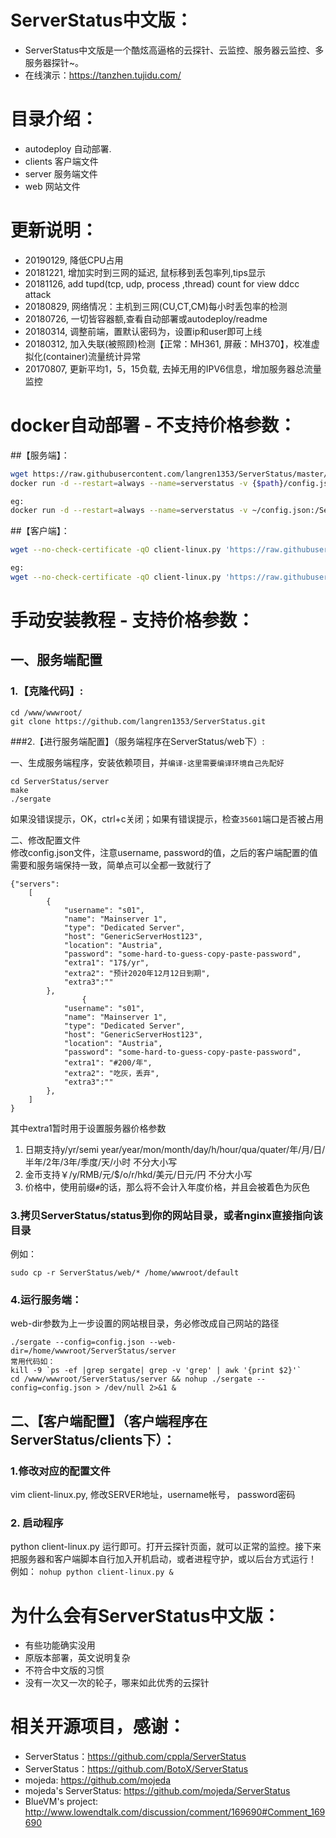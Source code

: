 # ServerStatus中文版：   

* ServerStatus中文版是一个酷炫高逼格的云探针、云监控、服务器云监控、多服务器探针~。
* 在线演示：https://tanzhen.tujidu.com/

# 目录介绍：

* autodeploy    自动部署.
* clients       客户端文件
* server        服务端文件
* web           网站文件  

# 更新说明：

* 20190129, 降低CPU占用            
* 20181221, 增加实时到三网的延迟, 鼠标移到丢包率列,tips显示        
* 20181126, add tupd(tcp, udp, process ,thread) count for view ddcc attack    
* 20180829, 网络情况：主机到三网(CU,CT,CM)每小时丢包率的检测
* 20180726, 一切皆容器额,查看自动部署或autodeploy/readme
* 20180314, 调整前端，置默认密码为，设置ip和user即可上线　　　　　　
* 20180312, 加入失联(被照顾)检测【正常：MH361, 屏蔽：MH370】，校准虚拟化(container)流量统计异常　　　　　　
* 20170807, 更新平均1，5，15负载, 去掉无用的IPV6信息，增加服务器总流量监控                           

# docker自动部署 - 不支持价格参数：

##【服务端】：
```bash
wget https://raw.githubusercontent.com/langren1353/ServerStatus/master/autodeploy/config.json
docker run -d --restart=always --name=serverstatus -v {$path}/config.json:/ServerStatus/server/config.json -p {$port}:80 -p {$port}:35601 cppla/serverstatus

eg:
docker run -d --restart=always --name=serverstatus -v ~/config.json:/ServerStatus/server/config.json -p 80:80 -p 35601:35601 cppla/serverstatus
```

##【客户端】：
```bash
wget --no-check-certificate -qO client-linux.py 'https://raw.githubusercontent.com/langren1353/ServerStatus/master/clients/client-linux.py' && nohup python client-linux.py SERVER={$SERVER} USER={$USER} PASSWORD={$PASSWORD} >/dev/null 2>&1 &

eg:
wget --no-check-certificate -qO client-linux.py 'https://raw.githubusercontent.com/langren1353/ServerStatus/master/clients/client-linux.py' && nohup python client-linux.py SERVER=45.79.67.132 USER=s04  >/dev/null 2>&1 &
```

# 手动安装教程 - 支持价格参数：   
## 一、服务端配置
   
### 1.【克隆代码】:
```
cd /www/wwwroot/
git clone https://github.com/langren1353/ServerStatus.git
```

###2.【进行服务端配置】（服务端程序在ServerStatus/web下）:  
          
一、生成服务端程序，安装依赖项目，并`编译-这里需要编译环境自己先配好`
```
cd ServerStatus/server
make
./sergate
```
如果没错误提示，OK，ctrl+c关闭；如果有错误提示，检查`35601`端口是否被占用    

二、修改配置文件         
修改config.json文件，注意username, password的值，之后的客户端配置的值需要和服务端保持一致，简单点可以全都一致就行了         
```
{"servers":
	[
		{
			"username": "s01",
			"name": "Mainserver 1",
			"type": "Dedicated Server",
			"host": "GenericServerHost123",
			"location": "Austria",
			"password": "some-hard-to-guess-copy-paste-password",
			"extra1": "17$/yr",
			"extra2": "预计2020年12月12日到期",
			"extra3":""
		},
                {
			"username": "s01",
			"name": "Mainserver 1",
			"type": "Dedicated Server",
			"host": "GenericServerHost123",
			"location": "Austria",
			"password": "some-hard-to-guess-copy-paste-password",
			"extra1": "#200/年",
			"extra2": "吃灰，丢弃",
			"extra3":""
		},
	]
}       
```
其中extra1暂时用于设置服务器价格参数

 1. 日期支持y/yr/semi year/year/mon/month/day/h/hour/qua/quater/年/月/日/半年/2年/3年/季度/天/小时  不分大小写
 2. 金币支持￥/y/RMB/元/$/o/r/hkd/美元/日元/円 不分大小写
 3. 价格中，使用前缀`#`的话，那么将不会计入年度价格，并且会被着色为灰色


### 3.拷贝ServerStatus/status到你的网站目录，或者nginx直接指向该目录      
例如：
```
sudo cp -r ServerStatus/web/* /home/wwwroot/default
```

### 4.运行服务端：             
web-dir参数为上一步设置的网站根目录，务必修改成自己网站的路径   
```
./sergate --config=config.json --web-dir=/home/wwwroot/ServerStatus/server 
常用代码如：
kill -9 `ps -ef |grep sergate| grep -v 'grep' | awk '{print $2}'`
cd /www/wwwroot/ServerStatus/server && nohup ./sergate --config=config.json > /dev/null 2>&1 &  
```

## 二、【客户端配置】（客户端程序在ServerStatus/clients下）：          
### 1.修改对应的配置文件
vim client-linux.py, 修改SERVER地址，username帐号， password密码        
### 2. 启动程序
python client-linux.py 运行即可。打开云探针页面，就可以正常的监控。接下来把服务器和客户端脚本自行加入开机启动，或者进程守护，或以后台方式运行！
例如： `nohup python client-linux.py &`

# 为什么会有ServerStatus中文版：

* 有些功能确实没用
* 原版本部署，英文说明复杂
* 不符合中文版的习惯
* 没有一次又一次的轮子，哪来如此优秀的云探针

# 相关开源项目，感谢： 

* ServerStatus：https://github.com/cppla/ServerStatus
* ServerStatus：https://github.com/BotoX/ServerStatus
* mojeda: https://github.com/mojeda 
* mojeda's ServerStatus: https://github.com/mojeda/ServerStatus
* BlueVM's project: http://www.lowendtalk.com/discussion/comment/169690#Comment_169690
